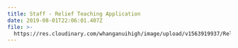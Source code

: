 ```yaml
---
title: Staff - Relief Teaching Application
date: 2019-08-01T22:06:01.407Z
file: >-
  https://res.cloudinary.com/whanganuihigh/image/upload/v1563919937/Relief%20Teaching%20Form/Relief_Teaching_Application_form_-_e_-_form.pdf
---
```


